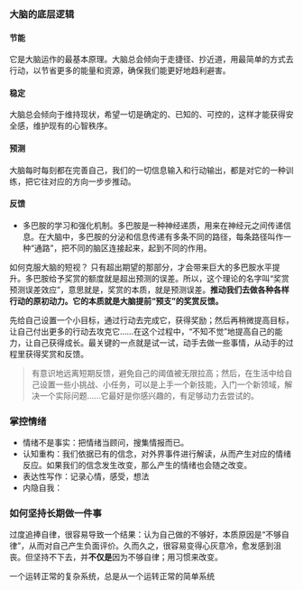 ### 大脑的底层逻辑

#### 节能  
它是大脑运作的最基本原理。大脑总会倾向于走捷径、抄近道，用最简单的方式去行动，以节省更多的能量和资源，确保我们能更好地趋利避害。


#### 稳定
大脑总会倾向于维持现状，希望一切是确定的、已知的、可控的，这样才能获得安全感，维护现有的心智秩序。


#### 预测
大脑每时每刻都在完善自己，我们的一切信息输入和行动输出，都是对它的一种训练，把它往对应的方向一步步推动。
#### 反馈
- 多巴胺的学习和强化机制。多巴胺是一种神经递质，用来在神经元之间传递信息。在大脑中，多巴胺的分泌和信息传递有多条不同的路径，每条路径叫作一种“通路”，把不同的脑区连接起来，起到不同的作用。

如何克服大脑的短视？
只有超出期望的那部分，才会带来巨大的多巴胺水平提升。多巴胺给予奖赏的额度就是超出预测的误差。所以，这个理论的名字叫“奖赏预测误差效应”，意思就是，奖赏的本质，就是预测误差。**推动我们去做各种各样行动的原初动力。它的本质就是大脑提前“预支”的奖赏反馈。**

先给自己设置一个小目标，通过行动去完成它，获得奖励；然后再稍微提高目标，让自己付出更多的行动去攻克它……在这个过程中，“不知不觉”地提高自己的能力，让自己获得成长。最关键的一点就是试一试，动手去做一些事情，从动手的过程里获得奖赏和反馈。

>有意识地远离短期反馈，避免自己的阈值被无限拉高；然后，在生活中给自己设置一些小挑战、小任务，可以是上手一个新技能，入门一个新领域，解决一个实际问题……它最好是你感兴趣的，有足够动力去尝试的。




### 掌控情绪 

- 情绪不是事实：把情绪当顾问，搜集情报而已。
- 认知重构：我们依据已有的信念，对外界事件进行解读，从而产生对应的情绪反应。如果我们的信念发生改变，那么产生的情绪也会随之改变。
- 表达性写作：记录心情，感受，想法
- 内隐自我：


### 如何坚持长期做一件事


过度追捧自律，很容易导致一个结果：认为自己做的不够好，本质原因是“不够自律”，从而对自己产生负面评价。久而久之，很容易变得心灰意冷，愈发感到沮丧。但坚持不下去，并**不仅是**因为不够自律；用习惯来改变。

一个运转正常的复杂系统，总是从一个运转正常的简单系统























































